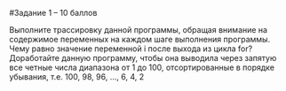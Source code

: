 #Задание 1 – 10 баллов

Выполните трассировку данной программы, обращая внимание на содержимое переменных на каждом шаге выполнения программы. Чему равно значение переменной i после выхода из цикла for? Доработайте данную программу, чтобы она выводила через запятую все четные числа диапазона от 1 до 100, отсортированные в порядке убывания, т.е. 100, 98, 96, …, 6, 4, 2 
